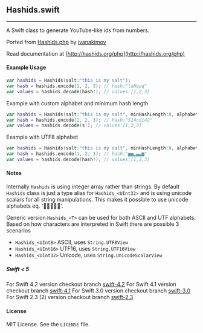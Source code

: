 ## Hashids.swift

---

A Swift class to generate YouTube-like ids from numbers.

Ported from [Hashids.php](https://github.com/ivanakimov/hashids.php) by [ivanakimov](https://github.com/ivanakimov)

Read documentation at [http://hashids.org/php](http://hashids.org/php)

#### Example Usage

```swift
var hashids = Hashids(salt:"this is my salt");
var hash = hashids.encode(1, 2, 3); // hash:"laHquq"
var values = hashids.decode(hash!); // values:[1,2,3]
```

Example with custom alphabet and minimum hash length

```swift
var hashids = Hashids(salt:"this is my salt", minHashLength:8, alphabet:"abcdefghij1234567890");
var hash = hashids.encode(1, 2, 3); // hash:"514cdi42"
var values = hashids.decode(s!); // values:[1,2,3]
```

Example with UTF8 alphabet

```swift
var hashids = Hashids(salt:"this is my salt", minHashLength:0, alphabet:"▁▂▃▄▅▆▇█");
var hash = hashids.encode(1, 2, 3); // hash:"▅▅▂▄▃▆"
var values = hashids.decode(hash!); // values:[1,2,3]
```

#### Notes

Internally `Hashids` is using integer array rather than strings.
By default `Hashids` class is just a type alias for `Hashids_<UInt32>` and is using unicode scalars for all string manipulations. This makes it possible to use unicode alphabets eq. ':hatched_chick::pig::cat::dog::mouse:'.

Generic version `Hashids_<T>` can be used for both ASCII and UTF alphabets. Based on how characters are interpreted in Swift there are possible 3 scenarios

- `Hashids_<UInt8>` ASCII, uses `String.UTF8View`
- `Hashids_<UInt16>` UTF16, uses `String.UTF16View`
- `Hashids_<UInt32>` Unicode, uses `String.UnicodeScalarView`

##### Swift < 5

For Swift 4.2 version checkout branch [swift-4.2](https://github.com/malczak/hashids/tree/swift-4.2)
For Swift 4.1 version checkout branch [swift-4.1](https://github.com/malczak/hashids/tree/swift-4.1)
For Swift 3.0 version checkout branch [swift-3.0](https://github.com/malczak/hashids/tree/swift-3.0)
For Swift 2.3 (2) version checkout branch [swift-2.3](https://github.com/malczak/hashids/tree/swift-2.3)

#### License

MIT License. See the `LICENSE` file.
